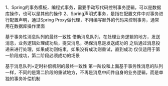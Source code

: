 1、Spring的事务模板，编程式事务，需要手动写代码控制事务逻辑，可以是数据库操作，也可以是其他的操作
2、Spring声明式事务，是指在配置文件中对事务进行配置声明，通过Spring Proxy做代理，不用编写额外的代码来控制事务，通常用在数据库操作里面


基于事务性消息队列的最终一致性
借助消息队列，在处理业务逻辑的地方，发送消息，业务逻辑处理成功后，提交消息，确保消息是发送成功的
之后通过消息投递来进行处理，如果成功则结束，如果没有成功则重试，直到成功
仅仅适用于第一阶段成功，第二阶段必须成功的场景

基于消息队列+定时补偿机制的最终一致性
第一阶段和上面基于事务性消息的队列一样，不同的是第二阶段的重试地方，不再是消息中间件自身的业务逻辑，而是单独的事务补偿机制
